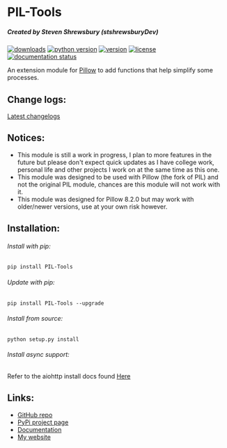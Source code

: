 PIL-Tools
=========
##### Created by Steven Shrewsbury (stshrewsburyDev)

[![downloads](https://pepy.tech/badge/PIL-Tools)](https://pepy.tech/project/PIL-Tools)
[![python version](https://img.shields.io/pypi/pyversions/PIL-Tools.svg)](https://pypi.python.org/pypi/PIL-Tools)
[![version](https://img.shields.io/pypi/v/PIL-Tools.svg)](https://pypi.python.org/pypi/PIL-Tools)
[![license](https://img.shields.io/pypi/l/PIL-Tools.svg)](https://pypi.python.org/pypi/PIL-Tools)
[![documentation status](https://readthedocs.org/projects/pil-tools/badge/?version=latest)](https://pil-tools.readthedocs.io/en/latest/?badge=latest)

An extension module for [Pillow](https://github.com/python-pillow/Pillow "Pillow GitHub repo") to add functions that help simplify some processes.

Change logs:
------------
[Latest changelogs](https://pil-tools.readthedocs.io/en/latest/releasenotes/1.1.0.html)

Notices:
-------
* This module is still a work in progress, I plan to more features in the future but please don't expect quick updates as I have college work, personal life and other projects I work on at the same time as this one.
* This module was designed to be used with Pillow (the fork of PIL) and not the original PIL module, chances are this module will not work with it.
* This module was designed for Pillow 8.2.0 but may work with older/newer versions, use at your own risk however.

Installation:
-------------

###### Install with pip:
```
pip install PIL-Tools
```

###### Update with pip:
```
pip install PIL-Tools --upgrade
```

###### Install from source:
```
python setup.py install
```

###### Install async support:

Refer to the aiohttp install docs found [Here](https://docs.aiohttp.org/en/stable/#library-installation)

Links:
------
* [GitHub repo](https://github.com/stshrewsburyDev/PIL-Tools/)
* [PyPi project page](https://pypi.org/project/PIL-Tools/)
* [Documentation](https://pil-tools.readthedocs.io/en/latest/)
* [My website](https://stshrewsburydev.github.io/)
